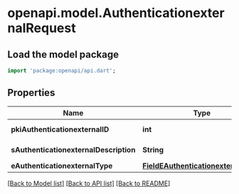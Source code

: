 # openapi.model.AuthenticationexternalRequest

## Load the model package
```dart
import 'package:openapi/api.dart';
```

## Properties
Name | Type | Description | Notes
------------ | ------------- | ------------- | -------------
**pkiAuthenticationexternalID** | **int** | The unique ID of the Authenticationexternal | [optional] 
**sAuthenticationexternalDescription** | **String** | The description of the Authenticationexternal | 
**eAuthenticationexternalType** | [**FieldEAuthenticationexternalType**](FieldEAuthenticationexternalType.md) |  | 

[[Back to Model list]](../README.md#documentation-for-models) [[Back to API list]](../README.md#documentation-for-api-endpoints) [[Back to README]](../README.md)


